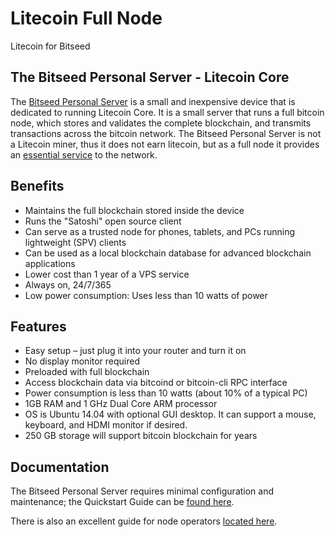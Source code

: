 # Litecoin Full Node
Litecoin for Bitseed

The Bitseed Personal Server - Litecoin Core
----------------

The [Bitseed Personal Server](https://bitseed.org/shop/) is a small and inexpensive device that is dedicated to running Litecoin Core. It is a small server that runs a full bitcoin node, which stores and validates the complete blockchain, and transmits transactions across the bitcoin network. The Bitseed Personal Server is not a Litecoin miner, thus it does not earn litecoin, but as a full node it provides an [essential service](https://medium.com/@lopp/bitcoin-nodes-how-many-is-enough-9b8e8f6fd2cf) to the network.

Benefits
----------------

* Maintains the full blockchain stored inside the device
* Runs the "Satoshi" open source client
* Can serve as a trusted node for phones, tablets, and PCs running lightweight (SPV) clients
* Can be used as a local blockchain database for advanced blockchain applications
* Lower cost than 1 year of a VPS service
* Always on, 24/7/365
* Low power consumption:  Uses less than 10 watts of power

Features
----------------

* Easy setup – just plug it into your router and turn it on
* No display monitor required
* Preloaded with full blockchain
* Access blockchain data via bitcoind or bitcoin-cli RPC interface
* Power consumption is less than 10 watts (about 10% of a typical PC)
* 1GB RAM and 1 GHz Dual Core ARM processor
* OS is Ubuntu 14.04 with optional GUI desktop.  It can support a mouse, keyboard, and HDMI monitor if desired.
* 250 GB storage will support bitcoin blockchain for years

Documentation
----------------
The Bitseed Personal Server requires minimal configuration and maintenance; the Quickstart Guide can be [found  here](https://bitseed.org/bitseed-bitcoin-edition-quickstart-guide/).

There is also an excellent guide for node operators [located here](https://bitcoin.org/en/full-node).
